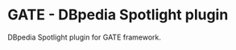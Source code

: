 GATE - DBpedia Spotlight plugin
===============================

DBpedia Spotlight plugin for GATE framework.
